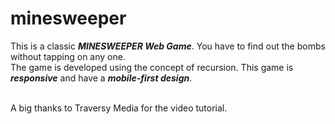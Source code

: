 # minesweeper

This is a classic ***MINESWEEPER Web Game***. You have to find out the bombs without tapping on any one.<br>
The game is developed using the concept of recursion.
This game is ***responsive*** and have a ***mobile-first design***.



<br>A big thanks to Traversy Media for the video tutorial.
